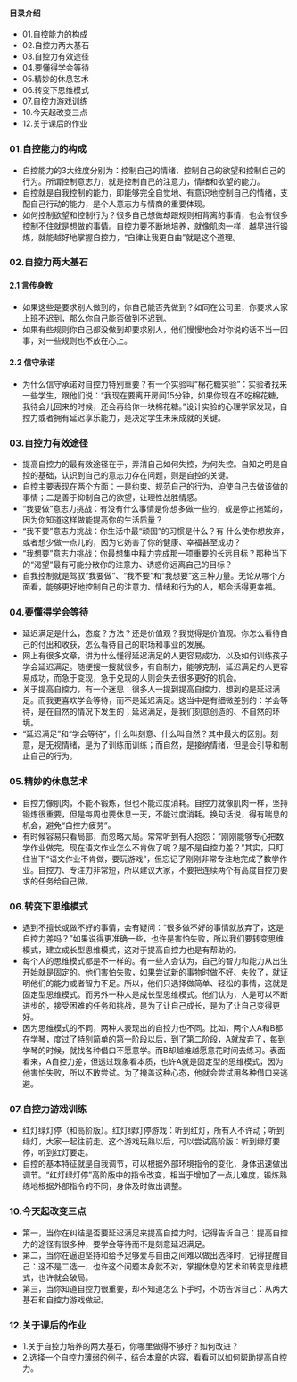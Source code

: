 #### 目录介绍
- 01.自控能力的构成
- 02.自控力两大基石
- 03.自控力有效途径
- 04.要懂得学会等待
- 05.精妙的休息艺术
- 06.转变下思维模式
- 07.自控力游戏训练
- 10.今天起改变三点
- 12.关于课后的作业




### 01.自控能力的构成
- 自控能力的3大维度分别为：控制自己的情绪、控制自己的欲望和控制自己的行为。所谓控制意志力，就是控制自己的注意力，情绪和欲望的能力。
- 自控就是自我控制的能力，即能够完全自觉地、有意识地控制自己的情绪，支配自己行动的能力，是个人意志力与情商的重要体现。
- 如何控制欲望和控制行为？很多自己想做却跟规则相背离的事情，也会有很多控制不住就是想做的事情。自控力要不断地培养，就像肌肉一样，越早进行锻炼，就能越好地掌握自控力，“自律让我更自由”就是这个道理。



### 02.自控力两大基石
#### 2.1 言传身教
- 如果这些是要求别人做到的，你自己能否先做到？如同在公司里，你要求大家上班不迟到，那么你自己能否做到不迟到。
- 如果有些规则你自己都没做到却要求别人，他们慢慢地会对你说的话不当一回事，对一些规则也不放在心上。


#### 2.2 信守承诺
- 为什么信守承诺对自控力特别重要？有一个实验叫“棉花糖实验”：实验者找来一些学生，跟他们说：“我现在要离开房间15分钟，如果你现在不吃棉花糖，我待会儿回来的时候，还会再给你一块棉花糖。”设计实验的心理学家发现，自控力或者拥有延迟享乐能力，是决定学生未来成就的关键。


### 03.自控力有效途径
- 提高自控力的最有效途径在于，弄清自己如何失控，为何失控。自知之明是自控的基础，认识到自己的意志力存在问题，则是自控的关键。
- 自控主要表现在两个方面：一是约束、规范自己的行为，迫使自己去做该做的事情；二是善于抑制自己的欲望，让理性战胜情感。
- “我要做”意志力挑战：有没有什么事情是你想多做一些的，或是停止拖延的，因为你知道这样做能提高你的生活质量？
- “我不要”意志力挑战：你生活中最“顽固”的习惯是什么？有 什么使你想放弃，或者想少做一点儿的，因为它妨害了你的健康、幸福甚至成功？
- “我想要”意志力挑战：你最想集中精力完成那一项重要的长远目标？那种当下的“渴望”最有可能分散你的注意力、诱惑你远离自己的目标？
- 自我控制就是驾驭“我要做”、“我不要”和“我想要”这三种力量。无论从哪个方面看，能够更好地控制自己的注意力、情绪和行为的人，都会活得更幸福。


### 04.要懂得学会等待
- 延迟满足是什么，态度？方法？还是价值观？我觉得是价值观。你怎么看待自己的付出和收获，怎么看待自己的职场和事业的发展。
- 网上有很多文章，讲为什么懂得延迟满足的人更容易成功，以及如何训练孩子学会延迟满足。随便搜一搜就很多，有自制力，能够克制，延迟满足的人更容易成功，而急于变现，急于兑现的人则会失去很多更好的机会。
- 关于提高自控力，有一个迷思：很多人一提到提高自控力，想到的是延迟满足。而我更喜欢学会等待，而不是延迟满足。这当中是有细微差别的：学会等待，是在自然的情况下发生的；延迟满足，是我们刻意创造的、不自然的环境。
- “延迟满足”和“学会等待”，什么叫刻意、什么叫自然？其中最大的区别。刻意，是无视情绪，是为了训练而训练；而自然，是接纳情绪，但是会引导和制止自己的行为。


### 05.精妙的休息艺术
- 自控力像肌肉，不能不锻炼，但也不能过度消耗。自控力就像肌肉一样，坚持锻炼很重要，但是每周也要休息一天，不能过度消耗。换句话说，得有喘息的机会，避免“自控力疲劳”。
- 有时候容易只看局部，而忽略大局。常常听到有人抱怨：“刚刚能够专心把数学作业做完，现在语文作业怎么不肯做了呢？是不是自控力差？”其实，只盯住当下“语文作业不肯做，要玩游戏”，但忘记了刚刚非常专注地完成了数学作业。自控力、专注力非常短，所以建议大家，不要把连续两个有高度自控力要求的任务给自己做。



### 06.转变下思维模式
- 遇到不擅长或做不好的事情，会有疑问：“很多做不好的事情就放弃了，这是自控力差吗？”如果说得更准确一些，也许是害怕失败，所以我们要转变思维模式，建立成长型思维模式，这对于提高自控力也是有帮助的。
- 每个人的思维模式都是不一样的。有一些人会认为，自己的智力和能力从出生开始就是固定的。他们害怕失败，如果尝试新的事物时做不好、失败了，就证明他们的能力或者智力不足。所以，他们只选择做简单、轻松的事情，这就是固定型思维模式。而另外一种人是成长型思维模式。他们认为，人是可以不断进步的，接受困难的任务和挑战，是为了让自己成长，是为了让自己变得更好。
- 因为思维模式的不同，两种人表现出的自控力也不同。比如，两个人A和B都在学琴，度过了特别简单的第一阶段以后，到了第二阶段，A就放弃了，每到学琴的时候，就找各种借口不愿意学。而B却越难越愿意花时间去练习。表面看来，A自控力差，但透过现象看本质，也许A就是固定型的思维模式，因为他害怕失败，所以不敢尝试。为了掩盖这种心态，他就会尝试用各种借口来逃避。




### 07.自控力游戏训练
- 红灯绿灯停（和高阶版）。红灯绿灯停游戏：听到红灯，所有人不许动；听到绿灯，大家一起往前走。这个游戏玩熟以后，可以尝试高阶版：听到绿灯要停，听到红灯要走。
- 自控的基本特征就是自我调节，可以根据外部环境指令的变化，身体迅速做出调节。“红灯绿灯停”高阶版中的指令改变，相当于增加了一点儿难度，锻炼熟练地根据外部指令的不同，身体及时做出调整。



### 10.今天起改变三点
- 第一，当你在纠结是否要延迟满足来提高自控力时，记得告诉自己：提高自控力的途径有很多种，要学会等待而不是刻意延迟满足。
- 第二，当你在逼迫坚持和给予足够爱与自由之间难以做出选择时，记得提醒自己：这不是二选一，也许这个问题本身就不对，掌握休息的艺术和转变思维模式，也许就会破局。
- 第三，当你知道自控力很重要，却不知道怎么下手时，不妨告诉自己：从两大基石和自控力游戏做起。





### 12.关于课后的作业
- 1.关于自控力培养的两大基石，你哪里做得不够好？如何改进？
- 2.选择一个自控力薄弱的例子，结合本章的内容，看看可以如何帮助提高自控力。






